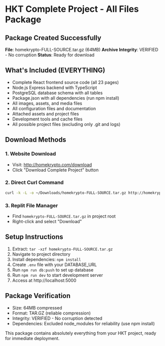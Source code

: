 # HKT Complete Project - All Files Package

## Package Created Successfully
**File**: homekrypto-FULL-SOURCE.tar.gz (64MB)
**Archive Integrity**: VERIFIED - No corruption
**Status**: Ready for download

## What's Included (EVERYTHING)
- Complete React frontend source code (all 23 pages)
- Node.js Express backend with TypeScript  
- PostgreSQL database schema with all tables
- Package.json with all dependencies (run npm install)
- All images, assets, and media files
- All configuration files and documentation
- Attached assets and project files
- Development tools and cache files
- All possible project files (excluding only .git and logs)

## Download Methods

### 1. Website Download
- Visit: http://homekrypto.com/download
- Click "Download Complete Project" button

### 2. Direct Curl Command
```bash
curl -k -L -o ~/Downloads/homekrypto-FULL-SOURCE.tar.gz http://homekrypto.com/api/download-complete-zip
```

### 3. Replit File Manager
- Find `homekrypto-FULL-SOURCE.tar.gz` in project root
- Right-click and select "Download"

## Setup Instructions
1. Extract: `tar -xzf homekrypto-FULL-SOURCE.tar.gz`
2. Navigate to project directory
3. Install dependencies: `npm install`
4. Create `.env` file with your DATABASE_URL
5. Run `npm run db:push` to set up database
6. Run `npm run dev` to start development server
7. Access at http://localhost:5000

## Package Verification
- Size: 64MB compressed  
- Format: TAR.GZ (reliable compression)
- Integrity: VERIFIED - No corruption detected
- Dependencies: Excluded node_modules for reliability (use npm install)

This package contains absolutely everything from your HKT project, ready for immediate deployment.